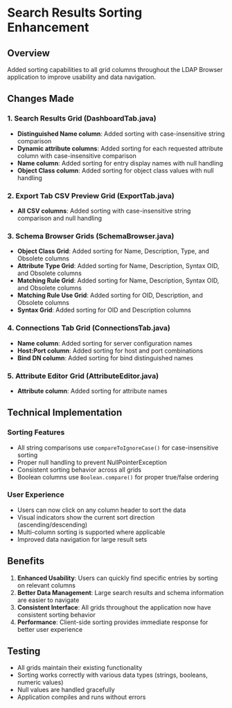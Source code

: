 # Search Results Sorting Enhancement

## Overview
Added sorting capabilities to all grid columns throughout the LDAP Browser application to improve usability and data navigation.

## Changes Made

### 1. Search Results Grid (DashboardTab.java)
- **Distinguished Name column**: Added sorting with case-insensitive string comparison
- **Dynamic attribute columns**: Added sorting for each requested attribute column with case-insensitive comparison 
- **Name column**: Added sorting for entry display names with null handling
- **Object Class column**: Added sorting for object class values with null handling

### 2. Export Tab CSV Preview Grid (ExportTab.java)
- **All CSV columns**: Added sorting with case-insensitive string comparison and null handling

### 3. Schema Browser Grids (SchemaBrowser.java)
- **Object Class Grid**: Added sorting for Name, Description, Type, and Obsolete columns
- **Attribute Type Grid**: Added sorting for Name, Description, Syntax OID, and Obsolete columns
- **Matching Rule Grid**: Added sorting for Name, Description, Syntax OID, and Obsolete columns
- **Matching Rule Use Grid**: Added sorting for OID, Description, and Obsolete columns
- **Syntax Grid**: Added sorting for OID and Description columns

### 4. Connections Tab Grid (ConnectionsTab.java)
- **Name column**: Added sorting for server configuration names
- **Host:Port column**: Added sorting for host and port combinations
- **Bind DN column**: Added sorting for bind distinguished names

### 5. Attribute Editor Grid (AttributeEditor.java)
- **Attribute column**: Added sorting for attribute names

## Technical Implementation

### Sorting Features
- All string comparisons use `compareToIgnoreCase()` for case-insensitive sorting
- Proper null handling to prevent NullPointerException
- Consistent sorting behavior across all grids
- Boolean columns use `Boolean.compare()` for proper true/false ordering

### User Experience
- Users can now click on any column header to sort the data
- Visual indicators show the current sort direction (ascending/descending)
- Multi-column sorting is supported where applicable
- Improved data navigation for large result sets

## Benefits
1. **Enhanced Usability**: Users can quickly find specific entries by sorting on relevant columns
2. **Better Data Management**: Large search results and schema information are easier to navigate
3. **Consistent Interface**: All grids throughout the application now have consistent sorting behavior
4. **Performance**: Client-side sorting provides immediate response for better user experience

## Testing
- All grids maintain their existing functionality
- Sorting works correctly with various data types (strings, booleans, numeric values)
- Null values are handled gracefully
- Application compiles and runs without errors
